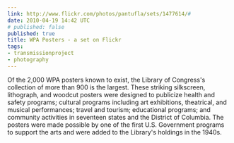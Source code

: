 ```yaml
---
link: http://www.flickr.com/photos/pantufla/sets/1477614/#
date: 2010-04-19 14:42 UTC
# published: false
published: true
title: WPA Posters - a set on Flickr
tags:
- transmissionproject
- photography
---
```


Of the 2,000 WPA posters known to exist, the Library of Congress's collection of more than 900 is the largest. These striking silkscreen, lithograph, and woodcut posters were designed to publicize health and safety programs; cultural programs including art exhibitions, theatrical, and musical performances; travel and tourism; educational programs; and community activities in seventeen states and the District of Columbia. The posters were made possible by one of the first U.S. Government programs to support the arts and were added to the Library's holdings in the 1940s.
